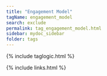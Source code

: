 ```yaml
---
title: "Engagement Model"
tagName: engagement_model
search: exclude
permalink: tag_engagement_model.html
sidebar: mydoc_sidebar
folder: tags
---
```

{% include taglogic.html %}

{% include links.html %}